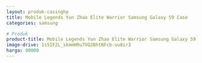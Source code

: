 ```yaml
---
layout: produk-casinghp
title: Mobile Legends Yun Zhao Elite Warrior Samsung Galaxy S9 Case
categories: samsung

# Produk
product-title: Mobile Legends Yun Zhao Elite Warrior Samsung Galaxy S9 Case
image-drive: 1s5IF2L_skmmHRu7VQ2BhtNFcb-uu8ir3
harga: 90000
---
```

